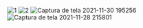 ![1](https://user-images.githubusercontent.com/72572211/143793866-1820bd94-0c36-442a-95e7-821d5e2396a0.png)
![2](https://user-images.githubusercontent.com/72572211/143793871-c5ac1ab4-0b36-44c0-a9eb-56a74cd83631.png)
![Captura de tela 2021-11-30 195256](https://user-images.githubusercontent.com/72572211/144141162-e99a86f7-a5bd-4775-9ff9-803c1a34f648.png)
![Captura de tela 2021-11-28 215801](https://user-images.githubusercontent.com/72572211/143793875-43fcd5ab-730b-4dbb-be8f-c2016842f498.png)


